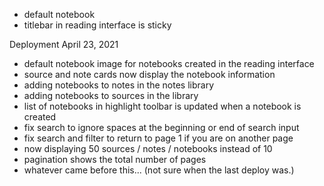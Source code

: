 
- default notebook
- titlebar in reading interface is sticky

Deployment April 23, 2021
- default notebook image for notebooks created in the reading interface
- source and note cards now display the notebook information
- adding notebooks to notes in the notes library
- adding notebooks to sources in the library
- list of notebooks in highlight toolbar is updated when a notebook is created
- fix search to ignore spaces at the beginning or end of search input
- fix search and filter to return to page 1 if you are on another page
- now displaying 50 sources / notes / notebooks instead of 10
- pagination shows the total number of pages
- whatever came before this... (not sure when the last deploy was.)